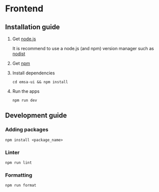 # Frontend 

## Installation guide

1. Get [node.js](https://nodejs.org/en/download/current)

   It is recommend to use a node.js (and npm) version manager such as [nodist](https://github.com/nullivex/nodist)

2. Get [npm](https://docs.npmjs.com/downloading-and-installing-node-js-and-npm)

3. Install dependencies

   ```cd emsa-ui && npm install```

4. Run the apps

   ```npm run dev```

## Development guide

### Adding packages

```npm install <package_name>```

### Linter

```npm run lint```

### Formatting

```npm run format```
